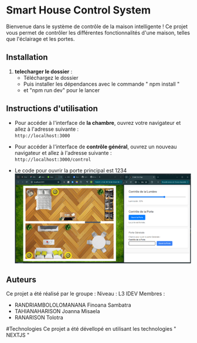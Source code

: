 # Smart House Control System

Bienvenue dans le système de contrôle de la maison intelligente ! Ce projet vous permet de contrôler les différentes fonctionnalités d'une maison, telles que l'éclairage et les portes.

## Installation

1. **telecharger le dossier** :
   - Téléchargez le dossier
   - Puis installer les dépendances avec le commande " npm install "
   - et "npm run dev" pour le lancer

## Instructions d'utilisation

- Pour accéder à l'interface de **la chambre**, ouvrez votre navigateur et allez à l'adresse suivante :  
  `http://localhost:3000`

- Pour accéder à l'interface de **contrôle général**, ouvrez un nouveau navigateur et allez à l'adresse suivante :  
  `http://localhost:3000/control`

- Le code pour ouvrir la porte principal est 1234
  ![alt text](image.png)

## Auteurs

Ce projet a été réalisé par le groupe :
Niveau : L3 IDEV
Membres :

- RANDRIAMBOLOLOMANANA Finoana Sambatra
- TAHIANAHARISON Joanna Misaela
- RANARISON Tolotra

#Technologies
Ce projet a été dévellopé en utilisant les technologies " NEXTJS "
